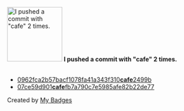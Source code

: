 <img src="https://my-badges.github.io/my-badges/cafe-commit.png" alt="I pushed a commit with &quot;cafe&quot; 2 times." title="I pushed a commit with &quot;cafe&quot; 2 times." width="128">
<strong>I pushed a commit with &quot;cafe&quot; 2 times.</strong>
<br><br>

- <a href="https://github.com/dwesh163/music/commit/0962fca2b57bacf1078fa41a343f310cafe2499b">0962fca2b57bacf1078fa41a343f310<strong>cafe</strong>2499b</a>
- <a href="https://github.com/dwesh163/Calendar/commit/07ce59d901cafefb7a790c7e5985afe82b22de77">07ce59d901<strong>cafe</strong>fb7a790c7e5985afe82b22de77</a>


Created by <a href="https://github.com/my-badges/my-badges">My Badges</a>